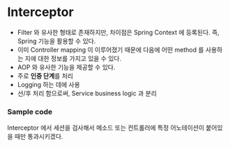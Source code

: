 # Interceptor
- Filter 와 유사한 형태로 존재하지만, 차이점은 Spring Context 에 등록된다. 즉, Spring 기능을 활용할 수 있다.
- 이미 Controller mapping 이 이루어졌기 때문에 다음에 어떤 method 를 사용하는 지에 대한 정보를 가지고 있을 수 있다.
- AOP 와 유사한 기능을 제공할 수 있다.
- 주로 **인증 단계**를 처리
- Logging 하는 데에 사용
- 선/후 처리 함으로써, Service business logic 과 분리

### Sample code
Interceptor 에서 세션을 검사해서 메소드 또는 컨트롤러에 특정 어노테이션이 붙어있을 때만 통과시키겠다.
